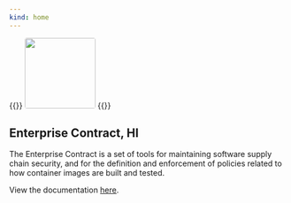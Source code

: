 ```yaml
---
kind: home
---
```


<!-- Todo: This should probably be in the layout somewhere, not embedded here in the markdown -->
{{<rawhtml>}}
<img src="ec-logo.jpg" style="width: 8rem; height: 8rem; border-radius: 0.25rem;">
{{</rawhtml>}}

## Enterprise Contract, HI

The Enterprise Contract is a set of tools for maintaining software supply chain security, and for the definition and enforcement of policies related to how container images are built and tested.

View the documentation [here](../docs/index.html).
